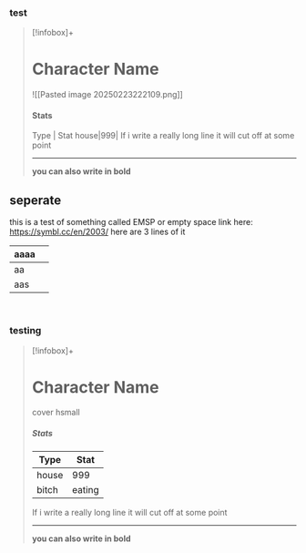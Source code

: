 ### test
>[!infobox]+
># Character Name
>![[Pasted image 20250223222109.png]]
>#### Stats
>Type | Stat
>house|999|
> If i write a really long line it will cut off at some point
> 
> ---
> **you can also write in bold**
> 

## seperate
this is a test of something called EMSP or empty space link here: https://symbl.cc/en/2003/
here are 3 lines of it
 
 

| aaaa |     |
| ---- | --- |
| aa   |     |
| aas  |     |

 
### testing
>[!infobox]+
># Character Name
>cover hsmall
>##### Stats
>Type | Stat
>---|---|
>house|999|
>bitch|eating|
> If i write a really long line it will cut off at some point
> 
> ---
> **you can also write in bold**



